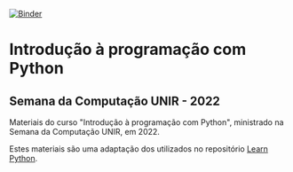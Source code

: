 [![Binder](https://mybinder.org/badge_logo.svg)](https://mybinder.org/v2/gh/inaciomdrs/MinicursoIntroducaoPythonUNIR/HEAD)


# Introdução à programação com Python
## Semana da Computação UNIR - 2022

Materiais do curso "Introdução à programação com Python", ministrado na Semana da Computação UNIR, em 2022.

Estes materiais são uma adaptação dos utilizados no repositório [Learn Python](https://github.com/LearnPythonWithRune/LearnPython).